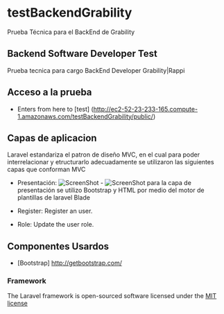# testBackendGrability
Prueba Técnica para el BackEnd de Grability

## Backend Software Developer Test

Prueba tecnica para cargo BackEnd Developer Grability|Rappi

## Acceso a la prueba 

+ Enters from here to [test] (http://ec2-52-23-233-165.compute-1.amazonaws.com/testBackendGrability/public/)

## Capas de aplicacion

Laravel estandariza el patron de diseño MVC, en el cual para poder interrelacionar y etructurarlo adecuadamente se utilizaron las siguientes capas que conforman MVC

+ Presentación: 
![ScreenShot](http://getbootstrap.com/apple-touch-icon.png) - ![ScreenShot](https://dab1nmslvvntp.cloudfront.net/wp-content/uploads/2015/03/1427031865laravelblade.png)
para la capa de presentación se utilizo Bootstrap y HTML por medio del motor de plantillas de laravel Blade

+ Register: Register an user.
+ Role: Update the user role.

## Componentes Usardos

+ [Bootstrap] http://getbootstrap.com/

### Framework

The Laravel framework is open-sourced software licensed under the [MIT license](http://opensource.org/licenses/MIT)
